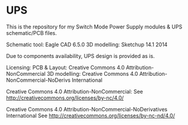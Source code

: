 UPS
===

This is the repository for my Switch Mode Power Supply modules & UPS schematic/PCB files.

Schematic tool: Eagle CAD 6.5.0
3D modelling: Sketchup 14.1 2014

Due to components availability, UPS design is provided as is.

Licensing:
PCB & Layout: Creative Commons 4.0 Attribution-NonCommercial
3D modelling: Creative Commons 4.0 Attribution-NonCommercial-NoDerivs International

Creative Commons 4.0 Attribution-NonCommercial:
See http://creativecommons.org/licenses/by-nc/4.0/

Creative Commons 4.0 Attribution-NonCommercial-NoDerivatives International
See http://creativecommons.org/licenses/by-nc-nd/4.0/
